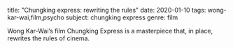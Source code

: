 title: "Chungking express: rewriting the rules"
date: 2020-01-10
tags: wong-kar-wai,film,psycho
subject: chungking express
genre: film

Wong Kar-Wai’s film Chungking Express is a masterpiece that, in place, rewrites the rules of cinema.
